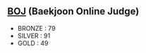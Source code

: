 [BOJ](https://www.acmicpc.net/) (Baekjoon Online Judge)
-----------------
- BRONZE : 79
- SILVER : 91
- GOLD : 49
